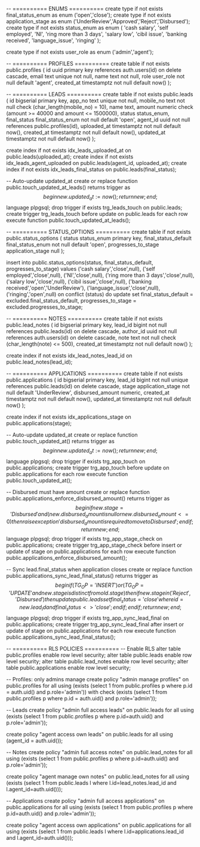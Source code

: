 -- ========== ENUMS ==========
create type if not exists final_status_enum as enum ('open','close');
create type if not exists application_stage as enum ('UnderReview','Approved','Reject','Disbursed');
create type if not exists status_enum as enum (
  'cash salary',
  'self employed',
  'NI',
  'ring more than 3 days',
  'salary low',
  'cibil issue',
  'banking received',
  'language_issue',
  'ringing'
);

create type if not exists user_role as enum ('admin','agent');

-- ========== PROFILES ==========
create table if not exists public.profiles (
  id uuid primary key references auth.users(id) on delete cascade,
  email text unique not null,
  name text not null,
  role user_role not null default 'agent',
  created_at timestamptz not null default now()
);

-- ========== LEADS ==========
create table if not exists public.leads (
  id bigserial primary key,
  app_no text unique not null,
  mobile_no text not null check (char_length(mobile_no) = 10),
  name text,
  amount numeric check (amount >= 40000 and amount <= 1500000),
  status status_enum,
  final_status final_status_enum not null default 'open',
  agent_id uuid not null references public.profiles(id),
  uploaded_at timestamptz not null default now(),
  created_at timestamptz not null default now(),
  updated_at timestamptz not null default now()
);

create index if not exists idx_leads_uploaded_at on public.leads(uploaded_at);
create index if not exists idx_leads_agent_uploaded on public.leads(agent_id, uploaded_at);
create index if not exists idx_leads_final_status on public.leads(final_status);

-- Auto-update updated_at
create or replace function public.touch_updated_at_leads()
returns trigger as $$
begin new.updated_at := now(); return new; end; $$ language plpgsql;
drop trigger if exists trg_leads_touch on public.leads;
create trigger trg_leads_touch before update on public.leads
for each row execute function public.touch_updated_at_leads();

-- ========== STATUS_OPTIONS ==========
create table if not exists public.status_options (
  status status_enum primary key,
  final_status_default final_status_enum not null default 'open',
  progresses_to_stage application_stage null
);

insert into public.status_options(status, final_status_default, progresses_to_stage) values
  ('cash salary','close',null),
  ('self employed','close',null),
  ('NI','close',null),
  ('ring more than 3 days','close',null),
  ('salary low','close',null),
  ('cibil issue','close',null),
  ('banking received','open','UnderReview'),
  ('language_issue','close',null),
  ('ringing','open',null)
on conflict (status) do update
set final_status_default = excluded.final_status_default,
    progresses_to_stage   = excluded.progresses_to_stage;

-- ========== NOTES ==========
create table if not exists public.lead_notes (
  id bigserial primary key,
  lead_id bigint not null references public.leads(id) on delete cascade,
  author_id uuid not null references auth.users(id) on delete cascade,
  note text not null check (char_length(note) <= 500),
  created_at timestamptz not null default now()
);

create index if not exists idx_lead_notes_lead_id on public.lead_notes(lead_id);

-- ========== APPLICATIONS ==========
create table if not exists public.applications (
  id bigserial primary key,
  lead_id bigint not null unique references public.leads(id) on delete cascade,
  stage application_stage not null default 'UnderReview',
  disbursed_amount numeric,
  created_at timestamptz not null default now(),
  updated_at timestamptz not null default now()
);

create index if not exists idx_applications_stage on public.applications(stage);

-- Auto-update updated_at
create or replace function public.touch_updated_at() returns trigger as $$
begin new.updated_at := now(); return new; end; $$ language plpgsql;
drop trigger if exists trg_app_touch on public.applications;
create trigger trg_app_touch before update on public.applications
for each row execute function public.touch_updated_at();

-- Disbursed must have amount
create or replace function public.applications_enforce_disbursed_amount()
returns trigger as $$
begin
  if new.stage = 'Disbursed' and (new.disbursed_amount is null or new.disbursed_amount <= 0) then
    raise exception 'disbursed_amount is required to move to Disbursed';
  end if;
  return new;
end; $$ language plpgsql;
drop trigger if exists trg_app_stage_check on public.applications;
create trigger trg_app_stage_check
before insert or update of stage on public.applications
for each row execute function public.applications_enforce_disbursed_amount();

-- Sync lead.final_status when application closes
create or replace function public.applications_sync_lead_final_status()
returns trigger as $$
begin
  if (TG_OP = 'INSERT') or (TG_OP = 'UPDATE' and new.stage is distinct from old.stage) then
    if new.stage in ('Reject','Disbursed') then
      update public.leads set final_status = 'close'
      where id = new.lead_id and final_status <> 'close';
    end if;
  end if;
  return new;
end; $$ language plpgsql;
drop trigger if exists trg_app_sync_lead_final on public.applications;
create trigger trg_app_sync_lead_final
after insert or update of stage on public.applications
for each row execute function public.applications_sync_lead_final_status();

-- ========== RLS POLICIES ==========
-- Enable RLS
alter table public.profiles enable row level security;
alter table public.leads enable row level security;
alter table public.lead_notes enable row level security;
alter table public.applications enable row level security;

-- Profiles: only admins manage
create policy "admin manage profiles"
on public.profiles for all
using (exists (select 1 from public.profiles p where p.id = auth.uid() and p.role='admin'))
with check (exists (select 1 from public.profiles p where p.id = auth.uid() and p.role='admin'));

-- Leads
create policy "admin full access leads"
on public.leads for all
using (exists (select 1 from public.profiles p where p.id=auth.uid() and p.role='admin'));

create policy "agent access own leads"
on public.leads for all
using (agent_id = auth.uid());

-- Notes
create policy "admin full access notes"
on public.lead_notes for all
using (exists (select 1 from public.profiles p where p.id=auth.uid() and p.role='admin'));

create policy "agent manage own notes"
on public.lead_notes for all
using (exists (select 1 from public.leads l where l.id=lead_notes.lead_id and l.agent_id=auth.uid()));

-- Applications
create policy "admin full access applications"
on public.applications for all
using (exists (select 1 from public.profiles p where p.id=auth.uid() and p.role='admin'));

create policy "agent access own applications"
on public.applications for all
using (exists (select 1 from public.leads l where l.id=applications.lead_id and l.agent_id=auth.uid()));